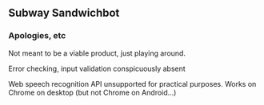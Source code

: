 ## Subway Sandwichbot

### Apologies, etc

Not meant to be a viable product, just playing around. 

Error checking, input validation conspicuously absent

Web speech recognition API unsupported for practical purposes. Works on Chrome on desktop (but not Chrome on Android...) 
